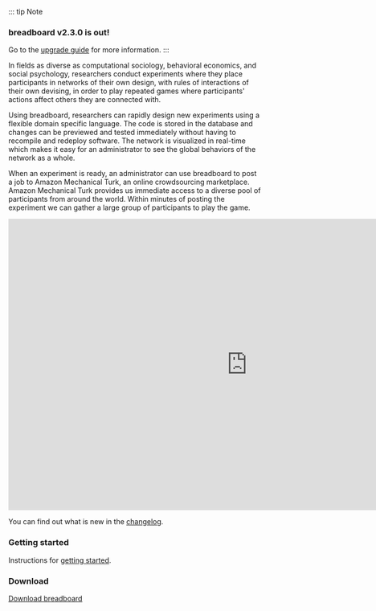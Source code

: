 ---
---

::: tip Note
### breadboard v2.3.0 is out!
 Go to the [upgrade guide](upgrade-guide) for more information.
:::

In fields as diverse as computational sociology, behavioral economics, and social psychology, researchers conduct experiments where they place participants in networks of their own design, with rules of interactions of their own devising, in order to play repeated games where participants' actions affect others they are connected with.

Using breadboard, researchers can rapidly design new experiments using a flexible domain specific language. The code is stored in the database and changes can be previewed and tested immediately without having to recompile and redeploy software. The network is visualized in real-time which makes it easy for an administrator to see the global behaviors of the network as a whole.

When an experiment is ready, an administrator can use breadboard to post a job to Amazon Mechanical Turk, an online crowdsourcing marketplace. Amazon Mechanical Turk provides us immediate access to a diverse pool of participants from around the world. Within minutes of posting the experiment we can gather a large group of participants to play the game.

<iframe class="youtube" width="950" height="580" src="https://www.youtube.com/embed/FQgb9F_jngg" title="YouTube video player" frameborder="0" allow="accelerometer; autoplay; clipboard-write; encrypted-media; gyroscope; picture-in-picture" allowfullscreen></iframe>


You can find out what is new in the [changelog](release-history). 

### Getting started
Instructions for [getting started](getting-started).

### Download
[Download breadboard](http://breadboard.yale.edu/#install)